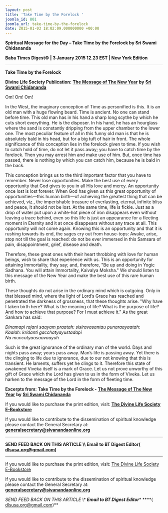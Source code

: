 ```yaml
---
layout: post
title: 'Take Time by the Forelock '
joomla_id: 801
joomla_url: take-time-by-the-forelock
date: 2015-01-03 18:02:09.000000000 +00:00
---
```

  

















































**Spiritual Message for the Day – Take Time by the Forelock by Sri Swami Chidananda**

**Baba Times Digest© | 3 January 2015 12.23 EST | New York Edition**

* * *  


**Take Time by the Forelock**

**Divine Life Society Publication:** [**The Message of The New Year**](http://www.dlshq.org/discourse/jan2002.htm#forelock) **by** [**Sri Swami Chidananda**](http://www.dlshq.org/saints/chida.htm)

Om! Om! Om!

In the West, the imaginary conception of Time as personified is this. It is an old man with a huge flowing beard. Time is ancient. No one can stand before time. This old man has in his hand a sharp long scythe by which he cuts short everything. He is the disposer. In his hand, he has an hourglass where the sand is constantly dripping from the upper chamber to the lower one. The most peculiar feature of all in this funny old man is that he is absolutely bald in his head, but for a big tuft of hair in front. The whole significance of this conception lies in the forelock given to time. If you wish to catch hold of time, do not let it pass away; you have to catch time by the forelock. Then you may arrest him and make use of him. But, once time has passed, there is nothing by which you can catch him, because he is bald in the back.

This conception brings us to the third important factor that you have to remember. Never lose opportunities. Make the best use of every opportunity that God gives to you in all His love and mercy. An opportunity once lost is lost forever. When God has given us this great opportunity of opportunities—this human birth—of achieving the greatest thing that can be achieved, viz., the imperishable treasure of everlasting, eternal, infinite bliss and peace, it should not be lost. At the same time, life is fickle. Just as a drop of water put upon a white-hot piece of iron disappears even without leaving a trace behind, even so this life is just an appearance for a fleeting moment in Eternity and it at once disappears without any trace at all. This opportunity will not come again. Knowing this is an opportunity and that it is rushing towards its end, the sages cry out from house-tops: Awake, arise, stop not till the goal is reached: do not be ever immersed in this Samsara of pain, disappointment, grief, disease and death.

Therefore, these great ones with their heart throbbing with love for human beings, wish to share that experience with us. This is an opportunity for attaining Immortality, they say; and, therefore, "Be up and doing in Yogic Sadhana. You will attain Immortality, Kaivalya Moksha." We should listen to this message of the New Year and make the best use of this rare human birth.

These thoughts do not arise in the ordinary mind which is outgoing. Only in that blessed mind, where the light of Lord’s Grace has reached and penetrated the darkness of grossness, that these thoughts arise. "Why have I taken birth here? What is the meaning of life? What is the purpose of life? And how to achieve that purpose? For I must achieve it." As the great Sankara has said:

_Dinamapi rajani saayam praatah: sisiravasantau punaraayaatah:  
 Kaalah: kridanti gacchatyayustadapi  
 Na muncatyaasaavaayuh_

Such is the great ignorance of the ordinary man of the world. Days and nights pass away; years pass away. Man’s life is passing away. Yet there is the clinging to life due to ignorance, due to our not knowing that this is transient. He laments, suffers yet he clings to it. Therefore this state of awakened Viveka itself is a mark of Grace. Let us not prove unworthy of this gift of Grace which the Lord has given to us in the form of Viveka. Let us harken to the message of the Lord in the form of fleeting time.



**Excerpts from:**  **Take Time by the Forelock -** [**The Message of The New Year**](http://www.dlshq.org/discourse/jan2002.htm#forelock) **by** [**Sri Swami Chidananda**](http://www.dlshq.org/saints/chida.htm)

If you would like to purchase the print edition, visit: **[The Divine Life Society E-Bookstore](http://www.dlshq.org/download/download.htm)**

If you would like to contribute to the dissemination of spiritual knowledge please contact the General Secretary at: [](mailto:%20%3Cscript%20type=%27text/javascript%27%3E%20%3C%21--%20var%20prefix%20=%20%27ma%27%20+%20%27il%27%20+%20%27to%27;%20var%20path%20=%20%27hr%27%20+%20%27ef%27%20+%20%27=%27;%20var%20addy57016%20=%20%27generalsecretary%27%20+%20%27@%27;%20addy57016%20=%20addy57016%20+%20%27sivanandaonline%27%20+%20%27.%27%20+%20%27org%27;%20document.write%28%27%3Ca%20%27%20+%20path%20+%20%27%5C%27%27%20+%20prefix%20+%20%27:%27%20+%20addy57016%20+%20%27%5C%27%3E%27%29;%20document.write%28addy57016%29;%20document.write%28%27%3C%5C/a%3E%27%29;%20//--%3E%5Cn%20%3C/script%3E%3Cscript%20type=%27text/javascript%27%3E%20%3C%21--%20document.write%28%27%3Cspan%20style=%5C%27display:%20none;%5C%27%3E%27%29;%20//--%3E%20%3C/script%3EThis%20email%20address%20is%20being%20protected%20from%20spambots.%20You%20need%20JavaScript%20enabled%20to%20view%20it.%20%3Cscript%20type=%27text/javascript%27%3E%20%3C%21--%20document.write%28%27%3C/%27%29;%20document.write%28%27span%3E%27%29;%20//--%3E%20%3C/script%3E?subject=Contribution%20to%20Dissemination%20of%20Spiritual%20Knowledge) **generalsecretary@sivanandaonline.org**

****

**SEND FEED BACK ON THIS ARTICLE \\\ Email to BT Digest Editor[](mailto:%20%3Cscript%20type=%27text/javascript%27%3E%20%3C%21--%20var%20prefix%20=%20%27ma%27%20+%20%27il%27%20+%20%27to%27;%20var%20path%20=%20%27hr%27%20+%20%27ef%27%20+%20%27=%27;%20var%20addy72654%20=%20%27dlsusa.org%27%20+%20%27@%27;%20addy72654%20=%20addy72654%20+%20%27gmail%27%20+%20%27.%27%20+%20%27com%27;%20document.write%28%27%3Ca%20%27%20+%20path%20+%20%27%5C%27%27%20+%20prefix%20+%20%27:%27%20+%20addy72654%20+%20%27%5C%27%3E%27%29;%20document.write%28addy72654%29;%20document.write%28%27%3C%5C/a%3E%27%29;%20//--%3E%5Cn%20%3C/script%3E%3Cscript%20type=%27text/javascript%27%3E%20%3C%21--%20document.write%28%27%3Cspan%20style=%5C%27display:%20none;%5C%27%3E%27%29;%20//--%3E%20%3C/script%3EThis%20email%20address%20is%20being%20protected%20from%20spambots.%20You%20need%20JavaScript%20enabled%20to%20view%20it.%20%3Cscript%20type=%27text/javascript%27%3E%20%3C%21--%20document.write%28%27%3C/%27%29;%20document.write%28%27span%3E%27%29;%20//--%3E%20%3C/script%3E?subject=DLS%20Posts)( [dlsusa.org@gmail.com](mailto:dlsusa.org@gmail.com))**



* * *



  

If you would like to purchase the print edition, visit: [The Divine Life Society E-Bookstore](http://www.dlshq.org/download/download.htm)

If you would like to contribute to the dissemination of spiritual knowledge please contact the General Secretary at: **[generalsecretary@sivanandaonline.org](mailto:generalsecretary@sivanandaonline.org)**

**SEND FEED BACK ON THIS ARTICLE \\\**  **Email to BT Digest Editor**** [](mailto:%20%3Cscript%20type=%27text/javascript%27%3E%20%3C%21--%20var%20prefix%20=%20%27ma%27%20+%20%27il%27%20+%20%27to%27;%20var%20path%20=%20%27hr%27%20+%20%27ef%27%20+%20%27=%27;%20var%20addy72654%20=%20%27dlsusa.org%27%20+%20%27@%27;%20addy72654%20=%20addy72654%20+%20%27gmail%27%20+%20%27.%27%20+%20%27com%27;%20document.write%28%27%3Ca%20%27%20+%20path%20+%20%27%5C%27%27%20+%20prefix%20+%20%27:%27%20+%20addy72654%20+%20%27%5C%27%3E%27%29;%20document.write%28addy72654%29;%20document.write%28%27%3C%5C/a%3E%27%29;%20//--%3E%5Cn%20%3C/script%3E%3Cscript%20type=%27text/javascript%27%3E%20%3C%21--%20document.write%28%27%3Cspan%20style=%5C%27display:%20none;%5C%27%3E%27%29;%20//--%3E%20%3C/script%3EThis%20email%20address%20is%20being%20protected%20from%20spambots.%20You%20need%20JavaScript%20enabled%20to%20view%20it.%20%3Cscript%20type=%27text/javascript%27%3E%20%3C%21--%20document.write%28%27%3C/%27%29;%20document.write%28%27span%3E%27%29;%20//--%3E%20%3C/script%3E?subject=DLS%20Posts)****( [dlsusa.org@gmail.com](mailto:dlsusa.org@gmail.com))**  
